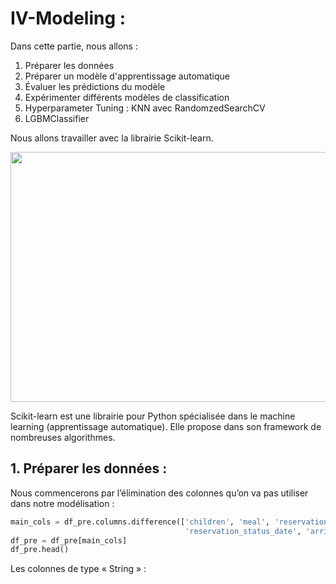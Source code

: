 # IV-Modeling :
Dans cette partie, nous allons : 

1. Préparer les données 
3. Préparer un modèle d'apprentissage automatique 
4. Évaluer les prédictions du modèle 
5. Expérimenter différents modèles de classification 
6. Hyperparameter Tuning : KNN avec RandomzedSearchCV 
7. LGBMClassifier 

Nous allons travailler avec la librairie Scikit-learn.

<img src="https://github.com/addi-kamal/data-mining-project/blob/main/sklearn.png"  width="700" height="400" />
                      
Scikit-learn est une librairie pour Python spécialisée dans le machine learning (apprentissage automatique). Elle propose dans son framework de nombreuses algorithmes.

## 1.	Préparer les données :

Nous commencerons par l’élimination des colonnes qu’on va pas utiliser dans notre modélisation :

```python
main_cols = df_pre.columns.difference(['children', 'meal', 'reservation_status', 
                                       'reservation_status_date', 'arrival_date']).tolist()
df_pre = df_pre[main_cols]
df_pre.head()
```

Les colonnes de type « String » :






 
```python

```
